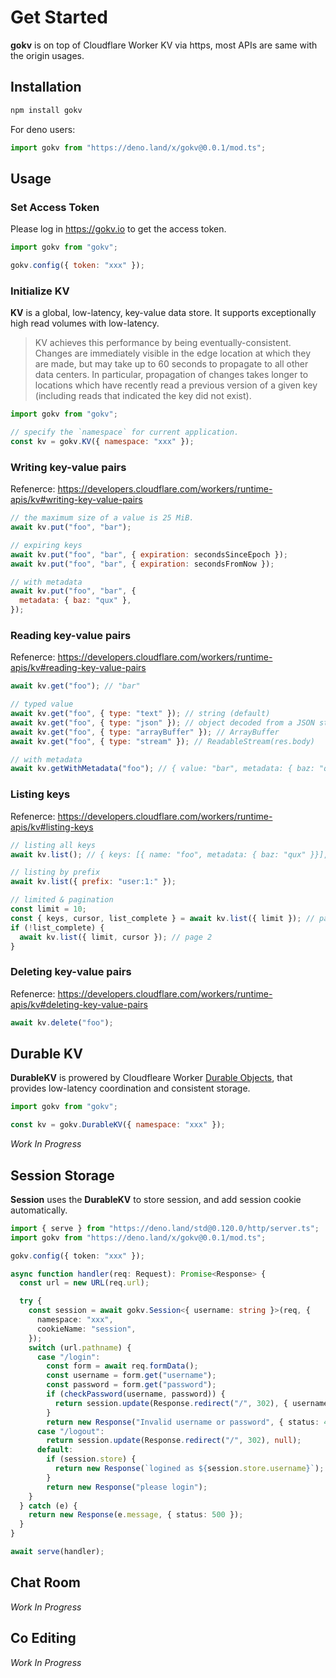 # Get Started

**gokv** is on top of Cloudflare Worker KV via https, most APIs are same with
the origin usages.

## Installation

```bash
npm install gokv
```

For deno users:

```ts
import gokv from "https://deno.land/x/gokv@0.0.1/mod.ts";
```

## Usage

### Set Access Token

Please log in https://gokv.io to get the access token.

```js
import gokv from "gokv";

gokv.config({ token: "xxx" });
```

### Initialize KV

**KV** is a global, low-latency, key-value data store. It supports exceptionally
high read volumes with low-latency.

> KV achieves this performance by being eventually-consistent. Changes are
> immediately visible in the edge location at which they are made, but may take
> up to 60 seconds to propagate to all other data centers. In particular,
> propagation of changes takes longer to locations which have recently read a
> previous version of a given key (including reads that indicated the key did
> not exist).

```js
import gokv from "gokv";

// specify the `namespace` for current application.
const kv = gokv.KV({ namespace: "xxx" });
```

### Writing key-value pairs

Refenerce:
https://developers.cloudflare.com/workers/runtime-apis/kv#writing-key-value-pairs

```js
// the maximum size of a value is 25 MiB.
await kv.put("foo", "bar");

// ​expiring keys
await kv.put("foo", "bar", { expiration: secondsSinceEpoch });
await kv.put("foo", "bar", { expiration: secondsFromNow });

// with metadata
await kv.put("foo", "bar", {
  metadata: { baz: "qux" },
});
```

### Reading key-value pairs

Refenerce:
https://developers.cloudflare.com/workers/runtime-apis/kv#reading-key-value-pairs

```js
await kv.get("foo"); // "bar"

// typed value
await kv.get("foo", { type: "text" }); // string (default)
await kv.get("foo", { type: "json" }); // object decoded from a JSON string
await kv.get("foo", { type: "arrayBuffer" }); // ArrayBuffer
await kv.get("foo", { type: "stream" }); // ReadableStream(res.body)

// with metadata
await kv.getWithMetadata("foo"); // { value: "bar", metadata: { baz: "qux" } }
```

### Listing keys

Refenerce:
https://developers.cloudflare.com/workers/runtime-apis/kv#listing-keys

```js
// listing all keys
await kv.list(); // { keys: [{ name: "foo", metadata: { baz: "qux" }}], list_complete: true }

// listing by prefix
await kv.list({ prefix: "user:1:" });

// limited & ​pagination
const limit = 10;
const { keys, cursor, list_complete } = await kv.list({ limit }); // page 1
if (!list_complete) {
  await kv.list({ limit, cursor }); // page 2
}
```

### Deleting key-value pairs

Refenerce:
https://developers.cloudflare.com/workers/runtime-apis/kv#deleting-key-value-pairs

```js
await kv.delete("foo");
```

## Durable KV

**DurableKV** is prowered by Cloudfleare
Worker [Durable Objects](https://developers.cloudflare.com/workers/learning/using-durable-objects),
that provides low-latency coordination and consistent storage.

```js
import gokv from "gokv";

const kv = gokv.DurableKV({ namespace: "xxx" });
```

_Work In Progress_


## Session Storage

**Session** uses the **DurableKV** to store session, and add session cookie
automatically.

```ts
import { serve } from "https://deno.land/std@0.120.0/http/server.ts";
import gokv from "https://deno.land/x/gokv@0.0.1/mod.ts";

gokv.config({ token: "xxx" });

async function handler(req: Request): Promise<Response> {
  const url = new URL(req.url);

  try {
    const session = await gokv.Session<{ username: string }>(req, {
      namespace: "xxx",
      cookieName: "session",
    });
    switch (url.pathname) {
      case "/login":
        const form = await req.formData();
        const username = form.get("username");
        const password = form.get("password");
        if (checkPassword(username, password)) {
          return session.update(Response.redirect("/", 302), { username });
        }
        return new Response("Invalid username or password", { status: 400 });
      case "/logout":
        return session.update(Response.redirect("/", 302), null);
      default:
        if (session.store) {
          return new Response(`logined as ${session.store.username}`);
        }
        return new Response("please login");
    }
  } catch (e) {
    return new Response(e.message, { status: 500 });
  }
}

await serve(handler);
```

## Chat Room

_Work In Progress_

## Co Editing

_Work In Progress_
